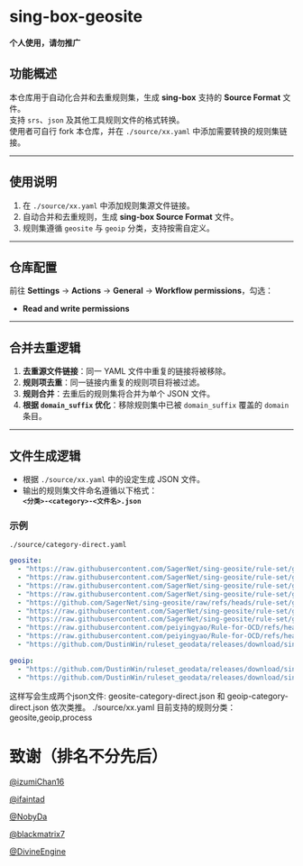 # sing-box-geosite  
**个人使用，请勿推广**

## 功能概述  
本仓库用于自动化合并和去重规则集，生成 **sing-box** 支持的 **Source Format** 文件。  
支持 `srs`、`json` 及其他工具规则文件的格式转换。  
使用者可自行 fork 本仓库，并在 `./source/xx.yaml` 中添加需要转换的规则集链接。  

---

## 使用说明  
1. 在 `./source/xx.yaml` 中添加规则集源文件链接。  
2. 自动合并和去重规则，生成 **sing-box Source Format** 文件。  
3. 规则集遵循 `geosite` 与 `geoip` 分类，支持按需自定义。  

---

## **仓库配置**  
前往 **Settings** -> **Actions** -> **General** -> **Workflow permissions**，勾选：  
- **Read and write permissions**  

---

## **合并去重逻辑**  
1. **去重源文件链接**：同一 YAML 文件中重复的链接将被移除。  
2. **规则项去重**：同一链接内重复的规则项目将被过滤。  
3. **规则合并**：去重后的规则集将合并为单个 JSON 文件。  
4. **根据 `domain_suffix` 优化**：移除规则集中已被 `domain_suffix` 覆盖的 `domain` 条目。  

---

## **文件生成逻辑**  
- 根据 `./source/xx.yaml` 中的设定生成 JSON 文件。  
- 输出的规则集文件命名遵循以下格式：  
   **`<分类>-<category>-<文件名>.json`**  

### 示例  
`./source/category-direct.yaml`  
```yaml
geosite:
  - "https://raw.githubusercontent.com/SagerNet/sing-geosite/rule-set/geosite-category-media-cn.srs"
  - "https://raw.githubusercontent.com/SagerNet/sing-geosite/rule-set/geosite-tencent@cn.srs"
  - "https://raw.githubusercontent.com/SagerNet/sing-geosite/rule-set/geosite-google@cn.srs"
  - "https://raw.githubusercontent.com/SagerNet/sing-geosite/rule-set/geosite-apple@cn.srs"
  - "https://github.com/SagerNet/sing-geosite/raw/refs/heads/rule-set/geosite-microsoft@cn.srs"
  - "https://raw.githubusercontent.com/SagerNet/sing-geosite/rule-set/geosite-cn.srs"
  - "https://raw.githubusercontent.com/SagerNet/sing-geosite/rule-set/geosite-private.srs"
  - "https://raw.githubusercontent.com/peiyingyao/Rule-for-OCD/refs/heads/master/rule/Clash/SteamCN/SteamCN_OCD_Domain.yaml"
  - "https://raw.githubusercontent.com/peiyingyao/Rule-for-OCD/refs/heads/master/rule/Clash/Game/GameDownloadCN/GameDownloadCN_OCD_Domain.yaml"
  - "https://github.com/DustinWin/ruleset_geodata/releases/download/sing-box-ruleset/games-cn.srs"

geoip:
  - "https://github.com/DustinWin/ruleset_geodata/releases/download/sing-box-ruleset/cnip.srs"
  - "https://github.com/DustinWin/ruleset_geodata/releases/download/sing-box-ruleset/privateip.srs"
```

这样写会生成两个json文件: geosite-category-direct.json 和 geoip-category-direct.json 依次类推。
./source/xx.yaml 目前支持的规则分类：geosite,geoip,process


# 致谢（排名不分先后）

[@izumiChan16](https://github.com/izumiChan16)

[@ifaintad](https://github.com/ifaintad)

[@NobyDa](https://github.com/NobyDa)

[@blackmatrix7](https://github.com/blackmatrix7)

[@DivineEngine](https://github.com/DivineEngine)
